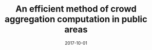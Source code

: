 ---
title: "An efficient method of crowd aggregation computation in public areas"
collection: publications
permalink: /publication/2017-10-01-paper-title-number-1
excerpt:
date: 2017-10-01
venue: 'IEEE Transactions on Circuits and Systems for Video Technology'
paperurl: 'http://lvpei.github.io/files/paper1.pdf'
citation: '@article{xu2017efficient,
  title={An efficient method of crowd aggregation computation in public areas},
  author={Xu, Mingliang and Li, Chunxu and Lv, Pei and Lin, Nie and Hou, Rui and Zhou, Bing},
  journal={IEEE Transactions on Circuits and Systems for Video Technology},
  year={2017},
  publisher={IEEE}
}'
---